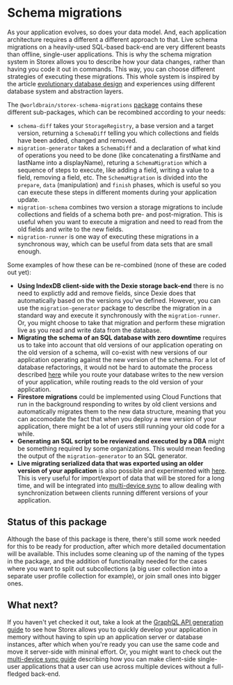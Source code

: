 # Schema migrations

As your application evolves, so does your data model. And, each application architecture requires a different a different approach to that. Live schema migrations on a heavily-used SQL-based back-end are very different beasts than offline, single-user applications. This is why the schema migration system in Storex allows you to describe how your data changes, rather than having you code it out in commands. This way, you can choose different strategies of executing these migrations. This whole system is inspired by the article [evolutionary database design](https://www.martinfowler.com/articles/evodb.html) and experiences using different database system and abstraction layers.

The `@worldbrain/storex-schema-migrations` [package](https://github.com/WorldBrain/storex-schema-migrations) contains these different sub-packages, which can be recombined according to your needs:

- `schema-diff` takes your `StorageRegistry`, a base version and a target version, returning a `SchemaDiff` telling you which collections and fields have been added, changed and removed.
- `migration-generator` takes a `SchemaDiff` and a declaration of what kind of operations you need to be done (like concatenating a firstName and lastName into a displayName), returing a `SchemaMigration` which a sequence of steps to execute, like adding a field, writing a value to a field, removing a field, etc. The `SchemaMigration` is divided into the `prepare`, `data` (manipulation) and `finish` phases, which is useful so you can execute these steps in different moments during your application update.
- `migration-schema` combines two version a storage migrations to include collections and fields of a schema both pre- and post-migration. This is useful when you want to execute a migration and need to read from the old fields and write to the new fields.
- `migration-runner` is one way of executing these migrations in a synchronous way, which can be useful from data sets that are small enough.

Some examples of how these can be re-combined (none of these are coded out yet):

- **Using IndexDB client-side with the Dexie storage back-end** there is no need to explictly add and remove fields, since Dexie does that automatically based on the versions you've defined. However, you can use the `migration-generator` package to describe the migration in a standard way and execute it synchronously with the `migration-runner`. Or, you might choose to take that migration and perform these migration live as you read and write data from the database.
- **Migrating the schema of an SQL database with zero downtime** requires us to take into account that old versions of our application operating on the old version of a schema, will co-exist with new versions of our application operating against the new version of the schema. For a lot of database refactorings, it would not be hard to automate the process described [here](https://www.martinfowler.com/articles/evodb.html#TransitionPhase) while you route your database writes to the new version of your application, while routing reads to the old version of your application.
- **Firestore migrations** could be implemented using Cloud Functions that run in the background responding to writes by old client versions and automatically migrates them to the new data structure, meaning that you can accomodate the fact that when you deploy a new version of your application, there might be a lot of users still running your old code for a while.
- **Generating an SQL script to be reviewed and executed by a DBA** might be something required by some organizations. This would mean feeding the output of the `migration-generator` to an SQL generator.
- **Live migrating serialized data that was exported using an older version of your application** is also possible and experimented with [here](https://github.com/WorldBrain/storex-data-tools/blob/f9e3ad205d5800a15dee855cff089b77c7bb1a8d/ts/data-migration/index.test.ts). This is very useful for import/export of data that will be stored for a long time, and will be integrated into [multi-device sync](/guides/multi-device-sync/) to allow dealing with synchronization between clients running different versions of your application.

## Status of this package

Although the base of this package is there, there's still some work needed for this to be ready for production, after which more detailed documentation will be available. This includes some cleaning up of the naming of the types in the package, and the addition of functionality needed for the cases where you want to split out subcollections (a big user collection into a separate user profile collection for example), or join small ones into bigger ones.

## What next?

If you haven't yet checked it out, take a look at the [GraphQL API generation guide](/guide/graphql-api/) to see how Storex allows you to quickly develop your application in memory without having to spin up an application server or database instances, after which when you're ready you can use the same code and move it server-side with mininal effort. Or, you might want to check out the [multi-device sync guide](/guide/multi-device-sync/) describing how you can make client-side single-user applications that a user can use across multiple devices without a full-fledged back-end.
